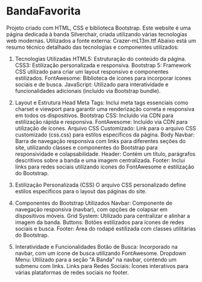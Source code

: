 # BandaFavorita
Projeto criado com HTML, CSS e biblioteca Bootstrap.
Este website é uma página dedicada à banda Silverchair, criada utilizando várias tecnologias web modernas. 
Utilizados a fonte externa: Crazer-mL13m.ttf
Abaixo está um resumo técnico detalhado das tecnologias e componentes utilizados:

1. Tecnologias Utilizadas
HTML5: Estruturação do conteúdo da página.
CSS3: Estilização personalizada e responsiva.
Bootstrap 5: Framework CSS utilizado para criar um layout responsivo e componentes estilizados.
FontAwesome: Biblioteca de ícones para incorporar ícones sociais e de busca.
JavaScript: Utilizado para interatividade e funcionalidades adicionais (incluído via Bootstrap bundle).

3. Layout e Estrutura
Head
Meta Tags: Inclui meta tags essenciais como charset e viewport para garantir uma renderização correta e responsiva em todos os dispositivos.
Bootstrap CSS: Incluído via CDN para estilização rápida e responsiva.
FontAwesome: Incluído via CDN para utilização de ícones.
Arquivo CSS Customizado: Link para o arquivo CSS customizado (css.css) para estilos específicos da página.
Body
Navbar: Barra de navegação responsiva com links para diferentes seções do site, utilizando classes e componentes do Bootstrap para responsividade e colapsabilidade.
Header: Contém um título, parágrafos descritivos sobre a banda e uma imagem centralizada.
Footer: Inclui links para redes sociais utilizando ícones do FontAwesome e estilização do Bootstrap.

4. Estilização Personalizada (CSS)
O arquivo CSS personalizado define estilos específicos para o layout das páginas do site.

4. Componentes do Bootstrap Utilizados
Navbar: Componente de navegação responsiva (navbar), com opções de colapsar em dispositivos móveis.
Grid System: Utilizado para centralizar e alinhar a imagem da banda.
Buttons: Botões estilizados para ícones de redes sociais e busca.
Footer: Área do rodapé estilizada com classes utilitárias do Bootstrap.

5. Interatividade e Funcionalidades
Botão de Busca: Incorporado na navbar, com um ícone de busca utilizando FontAwesome.
Dropdown Menu: Utilizado para a seção "A Banda" na navbar, contendo um submenu com links.
Links para Redes Sociais: Ícones interativos para várias plataformas de redes sociais no footer.

